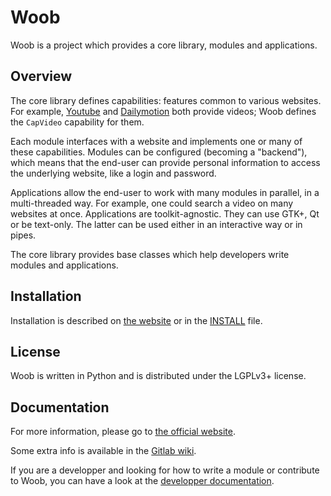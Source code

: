 Woob
====


Woob is a project which provides a core library, modules and applications.

## Overview

The core library defines capabilities: features common to various websites.
For example, [Youtube](http://www.youtube.com/) and
[Dailymotion](http://www.dailymotion.com/) both provide videos; Woob defines
the `CapVideo` capability for them.

Each module interfaces with a website and implements one or many of these
capabilities. Modules can be configured (becoming a "backend"), which means
that the end-user can provide personal information to access the underlying
website, like a login and password.

Applications allow the end-user to work with many modules in parallel,
in a multi-threaded way. For example, one could search a video on
many websites at once. Applications are toolkit-agnostic. They can use GTK+,
Qt or be text-only. The latter can be used either in an interactive way
or in pipes.

The core library provides base classes which help developers write
modules and applications.


## Installation

Installation is described on [the website](https://woob.tech) or in the
[INSTALL](INSTALL) file.

## License

Woob is written in Python and is distributed under the LGPLv3+ license.

## Documentation

For more information, please go to [the official website](https://woob.tech/).

Some extra info is available in the [Gitlab
wiki](https://gitlab.com/weboob/devel/wikis/home).

If you are a developper and looking for how to write a module or contribute to
Woob, you can have a look at the [developper documentation](https://dev.woob.tech/).
